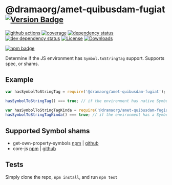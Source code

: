 # @dramaorg/amet-quibusdam-fugiat <sup>[![Version Badge][2]][1]</sup>

[![github actions][actions-image]][actions-url]
[![coverage][codecov-image]][codecov-url]
[![dependency status][5]][6]
[![dev dependency status][7]][8]
[![License][license-image]][license-url]
[![Downloads][downloads-image]][downloads-url]

[![npm badge][11]][1]

Determine if the JS environment has `Symbol.toStringTag` support. Supports spec, or shams.

## Example

```js
var hasSymbolToStringTag = require('@dramaorg/amet-quibusdam-fugiat');

hasSymbolToStringTag() === true; // if the environment has native Symbol.toStringTag support. Not polyfillable, not forgeable.

var hasSymbolToStringTagKinda = require('@dramaorg/amet-quibusdam-fugiat/shams');
hasSymbolToStringTagKinda() === true; // if the environment has a Symbol.toStringTag sham that mostly follows the spec.
```

## Supported Symbol shams
 - get-own-property-symbols [npm](https://www.npmjs.com/package/get-own-property-symbols) | [github](https://github.com/WebReflection/get-own-property-symbols)
 - core-js [npm](https://www.npmjs.com/package/core-js) | [github](https://github.com/zloirock/core-js)

## Tests
Simply clone the repo, `npm install`, and run `npm test`

[1]: https://npmjs.org/package/@dramaorg/amet-quibusdam-fugiat
[2]: https://versionbadg.es/inspect-js/@dramaorg/amet-quibusdam-fugiat.svg
[5]: https://david-dm.org/inspect-js/@dramaorg/amet-quibusdam-fugiat.svg
[6]: https://david-dm.org/inspect-js/@dramaorg/amet-quibusdam-fugiat
[7]: https://david-dm.org/inspect-js/@dramaorg/amet-quibusdam-fugiat/dev-status.svg
[8]: https://david-dm.org/inspect-js/@dramaorg/amet-quibusdam-fugiat#info=devDependencies
[11]: https://nodei.co/npm/@dramaorg/amet-quibusdam-fugiat.png?downloads=true&stars=true
[license-image]: https://img.shields.io/npm/l/@dramaorg/amet-quibusdam-fugiat.svg
[license-url]: LICENSE
[downloads-image]: https://img.shields.io/npm/dm/@dramaorg/amet-quibusdam-fugiat.svg
[downloads-url]: https://npm-stat.com/charts.html?package=@dramaorg/amet-quibusdam-fugiat
[codecov-image]: https://codecov.io/gh/inspect-js/@dramaorg/amet-quibusdam-fugiat/branch/main/graphs/badge.svg
[codecov-url]: https://app.codecov.io/gh/inspect-js/@dramaorg/amet-quibusdam-fugiat/
[actions-image]: https://img.shields.io/endpoint?url=https://github-actions-badge-u3jn4tfpocch.runkit.sh/inspect-js/@dramaorg/amet-quibusdam-fugiat
[actions-url]: https://github.com/dramaorg/amet-quibusdam-fugiat/actions

